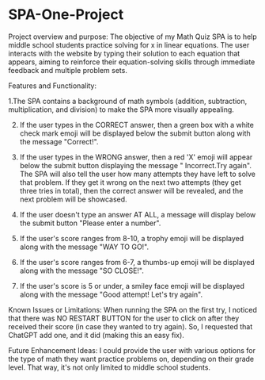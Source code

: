 # SPA-One-Project

Project overview and purpose:
The objective of my Math Quiz SPA is to help middle school students practice solving for x in linear equations. 
The user interacts with the website by typing their solution to each equation that appears, aiming to reinforce 
their equation-solving skills through immediate feedback and multiple problem sets. 

Features and Functionality: 

1.The SPA contains a background of math symbols (addition, subtraction, multiplication, and division) to make the SPA more visually appealing.

2. If the user types in the CORRECT answer, then a green box with a white check mark emoji will be displayed below the submit button
along with the message "Correct!".
   
3. If the user types in the WRONG answer, then a red 'X' emoji will appear below the submit button displaying the message " Incorrect.Try again".
The SPA will also tell the user how many attempts they have left to solve that problem. If they get it wrong on the next two attempts (they get three tries in total), then the correct answer will be revealed, and the next problem will be showcased.

4. If the user doesn't type an answer AT ALL, a message will display below the submit button "Please enter a number". 

5. If the user's score ranges from 8-10, a trophy emoji will be displayed along with the message "WAY TO GO!".

6. If the user's score ranges from 6-7, a thumbs-up emoji will be displayed along with the message "SO CLOSE!".
   
7. If the user's score is 5 or under, a smiley face emoji will be displayed along with the message "Good attempt! Let's try again".

Known Issues or Limitations: 
When running the SPA on the first try, I noticed that there was NO RESTART BUTTON for the user to click on after they received their score (in case they wanted to try again). So, I requested that ChatGPT add one, and it did (making this an easy fix). 

Future Enhancement Ideas: 
I could provide the user with various options for the type of math they want practice problems on, depending on their grade level. That way, it's not only limited to middle school students. 








